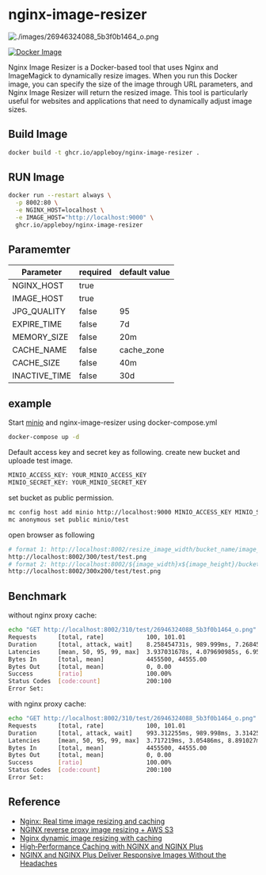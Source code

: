# nginx-image-resizer

![./images/26946324088_5b3f0b1464_o.png](./images/26946324088_5b3f0b1464_o.png)

[![Docker Image](https://github.com/appleboy/nginx-image-resizer/actions/workflows/docker.yml/badge.svg?branch=master)](https://github.com/appleboy/nginx-image-resizer/actions/workflows/docker.yml)

Nginx Image Resizer is a Docker-based tool that uses Nginx and ImageMagick to dynamically resize images. When you run this Docker image, you can specify the size of the image through URL parameters, and Nginx Image Resizer will return the resized image. This tool is particularly useful for websites and applications that need to dynamically adjust image sizes.

## Build Image

```bash
docker build -t ghcr.io/appleboy/nginx-image-resizer .
```

## RUN Image

```bash
docker run --restart always \
  -p 8002:80 \
  -e NGINX_HOST=localhost \
  -e IMAGE_HOST="http://localhost:9000" \
  ghcr.io/appleboy/nginx-image-resizer
```

## Paramemter

| Parameter   | required | default value |
|-------------|--------|----|
| NGINX_HOST  | true   |    |
| IMAGE_HOST  | true   |    |
| JPG_QUALITY | false  | 95 |
| EXPIRE_TIME | false  | 7d |
| MEMORY_SIZE | false  | 20m |
| CACHE_NAME | false  | cache_zone |
| CACHE_SIZE | false  | 40m |
| INACTIVE_TIME | false  | 30d |

## example

Start [minio](https://min.io/) and nginx-image-resizer using docker-compose.yml

```sh
docker-compose up -d
```

Default access key and secret key as following. create new bucket and uploade test image.

```sh
MINIO_ACCESS_KEY: YOUR_MINIO_ACCESS_KEY
MINIO_SECRET_KEY: YOUR_MINIO_SECRET_KEY
```

set bucket as public permission.

```sh
mc config host add minio http://localhost:9000 MINIO_ACCESS_KEY MINIO_SECRET_KEY
mc anonymous set public minio/test
```

open browser as following

```sh
# format 1: http://localhost:8002/resize_image_width/bucket_name/image_name
http://localhost:8002/300/test/test.png
# format 2: http://localhost:8002/${image_width}x${image_height}/bucket_name/image_name
http://localhost:8002/300x200/test/test.png
```

## Benchmark

without nginx proxy cache:

```sh
echo "GET http://localhost:8002/310/test/26946324088_5b3f0b1464_o.png" | vegeta attack -rate=100 -connections=1 -duration=1s | tee results.bin | vegeta report
Requests      [total, rate]            100, 101.01
Duration      [total, attack, wait]    8.258454731s, 989.999ms, 7.268455731s
Latencies     [mean, 50, 95, 99, max]  3.937031678s, 4.079690985s, 6.958110121s, 7.205018428s, 7.268455731s
Bytes In      [total, mean]            4455500, 44555.00
Bytes Out     [total, mean]            0, 0.00
Success       [ratio]                  100.00%
Status Codes  [code:count]             200:100
Error Set:
```

with nginx proxy cache:

```sh
echo "GET http://localhost:8002/310/test/26946324088_5b3f0b1464_o.png" | vegeta attack -rate=100 -connections=1 -duration=1s | tee results.bin | vegeta report
Requests      [total, rate]            100, 101.01
Duration      [total, attack, wait]    993.312255ms, 989.998ms, 3.314255ms
Latencies     [mean, 50, 95, 99, max]  3.717219ms, 3.05486ms, 8.891027ms, 12.488937ms, 12.520428ms
Bytes In      [total, mean]            4455500, 44555.00
Bytes Out     [total, mean]            0, 0.00
Success       [ratio]                  100.00%
Status Codes  [code:count]             200:100
Error Set:
```

## Reference

* [Nginx: Real time image resizing and caching](https://github.com/sergejmueller/sergejmueller.github.io/wiki/Nginx:-Real-time-image-resizing-and-caching)
* [NGINX reverse proxy image resizing + AWS S3](https://medium.com/merapar/nginx-reverse-proxy-image-resizing-aws-cece1db5da01)
* [Nginx dynamic image resizing with caching](https://stumbles.id.au/nginx-dynamic-image-resizing-with-caching.html)
* [High‑Performance Caching with NGINX and NGINX Plus](https://www.nginx.com/blog/nginx-high-performance-caching/)
* [NGINX and NGINX Plus Deliver Responsive Images Without the Headaches](https://www.nginx.com/blog/responsive-images-without-headaches-nginx-plus/)

